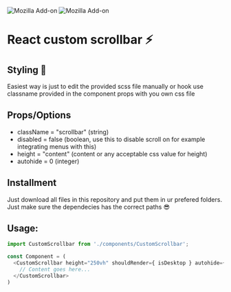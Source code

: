 ![Mozilla Add-on](https://img.shields.io/amo/dw/webmail-ad-blocker?style=for-the-badge) ![Mozilla Add-on](https://img.shields.io/amo/stars/dustman?style=for-the-badge)
# React custom scrollbar ⚡

## Styling 💅
Easiest way is just to edit the provided scss file manually or hook use classname provided in the component props with you own css file

## Props/Options
+ className = "scrollbar" (string)
+ disabled = false (boolean, use this to disable scroll on for example integrating menus with this)
+ height = "content" (content or any acceptable css value for height)
+ autohide = 0 (integer)

## Installment
Just download all files in this repository and put them in ur prefered folders. Just make sure the dependecies has the correct paths 😎



## Usage:
```javascript
import CustomScrollbar from './components/CustomScrollbar';

const Component = (
  <CustomScrollbar height="250vh" shouldRender={ isDesktop } autohide={ 1500 }>
    // Content goes here...
  </CustomScrollbar>
)
```
